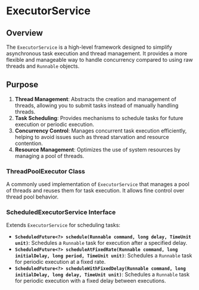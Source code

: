 # ExecutorService

## Overview

The `ExecutorService` is a high-level framework designed to simplify asynchronous task execution and thread management.
It provides a more flexible and manageable way to handle concurrency compared to using raw threads and `Runnable`
objects.

## Purpose

1. **Thread Management**: Abstracts the creation and management of threads, allowing you to submit tasks instead of
   manually handling threads.
2. **Task Scheduling**: Provides mechanisms to schedule tasks for future execution or periodic execution.
3. **Concurrency Control**: Manages concurrent task execution efficiently, helping to avoid issues such as thread
   starvation and resource contention.
4. **Resource Management**: Optimizes the use of system resources by managing a pool of threads.

### ThreadPoolExecutor Class

A commonly used implementation of `ExecutorService` that manages a pool of threads and reuses them for task execution.
It allows fine control over thread pool behavior.

### ScheduledExecutorService Interface

Extends `ExecutorService` for scheduling tasks:

- **`ScheduledFuture<?> schedule(Runnable command, long delay, TimeUnit unit)`**: Schedules a `Runnable` task for
  execution after a specified delay.
- **`ScheduledFuture<?> scheduleAtFixedRate(Runnable command, long initialDelay, long period, TimeUnit unit)`**:
  Schedules a `Runnable` task for periodic execution at a fixed rate.
- **`ScheduledFuture<?> scheduleWithFixedDelay(Runnable command, long initialDelay, long delay, TimeUnit unit)`**:
  Schedules a `Runnable` task for periodic execution with a fixed delay between executions.
